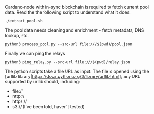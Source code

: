 
Cardano-node with in-sync blockchain is required to fetch current pool data. 
Read the the following script to understand what it does: 

    ./extract_pool.sh

The pool data needs cleaning and enrichment - fetch metadata, DNS lookup, etc.

    python3 process_pool.py --src-url file:///$(pwd)/pool.json

Finally we can ping the relays

    python3 ping_relay.py --src-url file:///$(pwd)/relay.json

The python scripts take a file URL as input. The file is opened using the
[urllib library|https://docs.python.org/3/library/urllib.html]; any URL supported by urllib should, including: 

  - file://
  - http://
  - https://
  - s3:// (I've been told, haven't tested)



